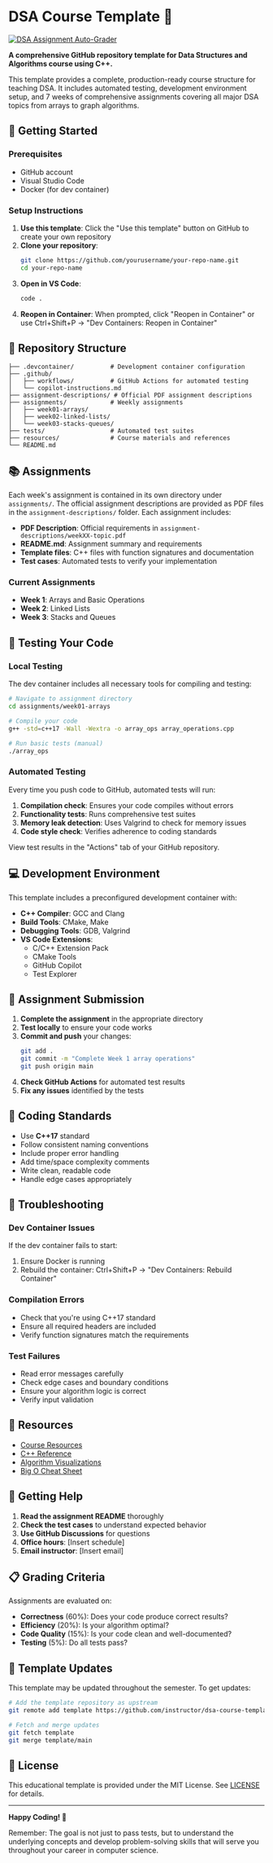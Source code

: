 # DSA Course Template 🚀

[![DSA Assignment Auto-Grader](https://github.com/username/dsa-course-template/actions/workflows/test-assignments.yml/badge.svg)](https://github.com/username/dsa-course-template/actions/workflows/test-assignments.yml)

**A comprehensive GitHub repository template for Data Structures and Algorithms course using C++.**

This template provides a complete, production-ready course structure for teaching DSA. It includes automated testing, development environment setup, and 7 weeks of comprehensive assignments covering all major DSA topics from arrays to graph algorithms.

## 🚀 Getting Started

### Prerequisites
- GitHub account
- Visual Studio Code
- Docker (for dev container)

### Setup Instructions

1. **Use this template**: Click the "Use this template" button on GitHub to create your own repository
2. **Clone your repository**: 
   ```bash
   git clone https://github.com/yourusername/your-repo-name.git
   cd your-repo-name
   ```
3. **Open in VS Code**: 
   ```bash
   code .
   ```
4. **Reopen in Container**: When prompted, click "Reopen in Container" or use Ctrl+Shift+P → "Dev Containers: Reopen in Container"

## 📁 Repository Structure

```
├── .devcontainer/          # Development container configuration
├── .github/
│   ├── workflows/          # GitHub Actions for automated testing
│   └── copilot-instructions.md
├── assignment-descriptions/ # Official PDF assignment descriptions
├── assignments/            # Weekly assignments
│   ├── week01-arrays/
│   ├── week02-linked-lists/
│   └── week03-stacks-queues/
├── tests/                  # Automated test suites
├── resources/              # Course materials and references
└── README.md
```

## 📚 Assignments

Each week's assignment is contained in its own directory under `assignments/`. The official assignment descriptions are provided as PDF files in the `assignment-descriptions/` folder. Each assignment includes:

- **PDF Description**: Official requirements in `assignment-descriptions/weekXX-topic.pdf`
- **README.md**: Assignment summary and requirements
- **Template files**: C++ files with function signatures and documentation
- **Test cases**: Automated tests to verify your implementation

### Current Assignments

- **Week 1**: Arrays and Basic Operations
- **Week 2**: Linked Lists
- **Week 3**: Stacks and Queues

## 🧪 Testing Your Code

### Local Testing
The dev container includes all necessary tools for compiling and testing:

```bash
# Navigate to assignment directory
cd assignments/week01-arrays

# Compile your code
g++ -std=c++17 -Wall -Wextra -o array_ops array_operations.cpp

# Run basic tests (manual)
./array_ops
```

### Automated Testing
Every time you push code to GitHub, automated tests will run:

1. **Compilation check**: Ensures your code compiles without errors
2. **Functionality tests**: Runs comprehensive test suites
3. **Memory leak detection**: Uses Valgrind to check for memory issues
4. **Code style check**: Verifies adherence to coding standards

View test results in the "Actions" tab of your GitHub repository.

## 💻 Development Environment

This template includes a preconfigured development container with:

- **C++ Compiler**: GCC and Clang
- **Build Tools**: CMake, Make
- **Debugging Tools**: GDB, Valgrind
- **VS Code Extensions**: 
  - C/C++ Extension Pack
  - CMake Tools
  - GitHub Copilot
  - Test Explorer

## 📝 Assignment Submission

1. **Complete the assignment** in the appropriate directory
2. **Test locally** to ensure your code works
3. **Commit and push** your changes:
   ```bash
   git add .
   git commit -m "Complete Week 1 array operations"
   git push origin main
   ```
4. **Check GitHub Actions** for automated test results
5. **Fix any issues** identified by the tests

## 🎯 Coding Standards

- Use **C++17** standard
- Follow consistent naming conventions
- Include proper error handling
- Add time/space complexity comments
- Write clean, readable code
- Handle edge cases appropriately

## 🔧 Troubleshooting

### Dev Container Issues
If the dev container fails to start:
1. Ensure Docker is running
2. Rebuild the container: Ctrl+Shift+P → "Dev Containers: Rebuild Container"

### Compilation Errors
- Check that you're using C++17 standard
- Ensure all required headers are included
- Verify function signatures match the requirements

### Test Failures
- Read error messages carefully
- Check edge cases and boundary conditions
- Ensure your algorithm logic is correct
- Verify input validation

## 📖 Resources

- [Course Resources](./resources/README.md)
- [C++ Reference](https://cppreference.com/)
- [Algorithm Visualizations](https://visualgo.net/)
- [Big O Cheat Sheet](https://www.bigocheatsheet.com/)

## 🤝 Getting Help

1. **Read the assignment README** thoroughly
2. **Check the test cases** to understand expected behavior
3. **Use GitHub Discussions** for questions
4. **Office hours**: [Insert schedule]
5. **Email instructor**: [Insert email]

## 📋 Grading Criteria

Assignments are evaluated on:
- **Correctness** (60%): Does your code produce correct results?
- **Efficiency** (20%): Is your algorithm optimal?
- **Code Quality** (15%): Is your code clean and well-documented?
- **Testing** (5%): Do all tests pass?

## 🔄 Template Updates

This template may be updated throughout the semester. To get updates:

```bash
# Add the template repository as upstream
git remote add template https://github.com/instructor/dsa-course-template.git

# Fetch and merge updates
git fetch template
git merge template/main
```

## 📄 License

This educational template is provided under the MIT License. See [LICENSE](LICENSE) for details.

---

**Happy Coding! 🎉**

Remember: The goal is not just to pass tests, but to understand the underlying concepts and develop problem-solving skills that will serve you throughout your career in computer science.